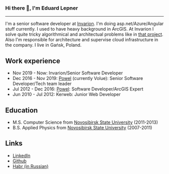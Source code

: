 ### Hi there 👋, I'm Eduard Lepner
--------

I'm a senior software developer at [Invarion](https://invarion.com/). I'm doing asp.net/Azure/Angular stuff currently. I used to have heavy background in ArcGIS. At Invarion I solve quite tricky algorithmical and architectual problems like in [that project](https://invarion.com/eu/products/rapidpath-online/). Also I'm responsible for architecture and supervise cloud infrastructure in the company.
I live in Gańsk, Poland.

## Work experience
- Nov 2019 - Now: Invarion/Senior Software Developer
- Dec 2016 - Nov 2019: [Powel](https://www.volue.com/) (currently Volue): Senior Software Developer/Tech team leader
- Jul 2012 - Dec 2016: [Powel](https://www.volue.com/): Software Developer/ArcGIS Expert
- Jun 2010 - Jul 2012: Kerweb: Junior Web Developer

## Education
- M.S. Computer Science from [Novosibirsk State University](https://english.nsu.ru/) (2011-2013)
- B.S. Applied Physics from [Novosibirsk State University](https://english.nsu.ru/) (2007-2011)

## Links
- [LinkedIn](https://www.linkedin.com/in/elepner/)
- [Github](https://github.com/elepner)
- [Habr (in Russian)](https://habr.com/users/elepner)

